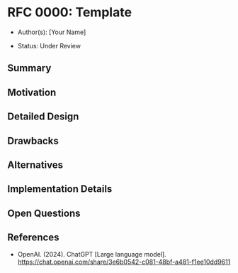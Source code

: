 <!-- The title should match the document name. Please use kebab case when naming document (e.g., 0000_kebab-case.md). A predictable naming convention helps with automation. -->
# RFC 0000: Template

- Author(s): [Your Name]
<!-- See ./0001_status-lifecycle.md -->
- Status: Under Review

## Summary

<!-- Provide a concise summary of the proposal. What problem does it solve, and what is the proposed solution? -->

## Motivation

<!-- Explain the motivation behind the proposal. Why is this change or feature needed? What are the goals it aims to achieve? -->

## Detailed Design

<!-- Provide detailed information about the proposed changes. This may include code snippets, architectural diagrams, or any other relevant details. -->

## Drawbacks

<!-- Highlight potential downsides or trade-offs associated with the proposal. Are there any risks or negative impacts that need to be considered? -->

## Alternatives

<!-- Discuss alternative approaches that were considered but not chosen. Provide reasoning for why the proposed solution is preferred. -->

## Implementation Details

<!-- If applicable, outline specific implementation details. This could include changes to existing code, new dependencies, or other technical considerations. -->

## Open Questions

<!-- List any questions or concerns that are still open and need further discussion. This section can be updated as discussions progress. -->

## References

<!-- Provide links to related issues, discussions, or external resources that are relevant to this proposal. -->

- OpenAI. (2024). ChatGPT [Large language model]. https://chat.openai.com/share/3e6b0542-c081-48bf-a481-f1ee10dd9611
